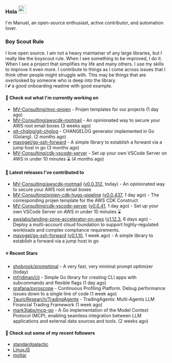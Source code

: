 ### Hola <img src="https://media.giphy.com/media/hvRJCLFzcasrR4ia7z/giphy.gif" width="25px">

I'm Manuel, an open-source enthusiast, active contributor, and automation lover.

### Boy Scout Rule

I love open source. I am not a heavy maintainer of any large libraries, but I really like the boyscout rule. 
When I see something to be improved, I do it. When I see a project
that simplifies my life and many others. I use my skills to improve it even more.
I contribute to things as I come across issues that I think other people might struggle with. 
This may be things that are overlooked by someone who is deep into the library.  
I 💕 a good onboarding readme with good example.



#### 👷 Check out what I'm currently working on

- [MV-Consulting/mvc-projen](https://github.com/MV-Consulting/mvc-projen) - Projen templates for our projects (1 day ago)
- [MV-Consulting/awscdk-rootmail](https://github.com/MV-Consulting/awscdk-rootmail) - An opinionated way to secure your AWS root email boxes (3 weeks ago)
- [git-chglog/git-chglog](https://github.com/git-chglog/git-chglog) - CHANGELOG generator implemented in Go (Golang). (2 months ago)
- [mavogel/go-ssh-forward](https://github.com/mavogel/go-ssh-forward) - A simple library to establish a forward via a jump host in go (3 months ago)
- [MV-Consulting/cdk-vscode-server](https://github.com/MV-Consulting/cdk-vscode-server) - Set up your own VSCode Server on AWS in under 10 minutes ⌛️ (4 months ago)

#### 🔭 Latest releases I've contributed to

- [MV-Consulting/awscdk-rootmail](https://github.com/MV-Consulting/awscdk-rootmail) ([v0.0.312](https://github.com/MV-Consulting/awscdk-rootmail/releases/tag/v0.0.312), today) - An opinionated way to secure your AWS root email boxes
- [MV-Consulting/projen-cdk-hugo-pipeline](https://github.com/MV-Consulting/projen-cdk-hugo-pipeline) ([v0.0.437](https://github.com/MV-Consulting/projen-cdk-hugo-pipeline/releases/tag/v0.0.437), 1 day ago) - The corresponding projen template for the AWS CDK Construct
- [MV-Consulting/cdk-vscode-server](https://github.com/MV-Consulting/cdk-vscode-server) ([v0.0.41](https://github.com/MV-Consulting/cdk-vscode-server/releases/tag/v0.0.41), 1 day ago) - Set up your own VSCode Server on AWS in under 10 minutes ⌛️
- [awslabs/landing-zone-accelerator-on-aws](https://github.com/awslabs/landing-zone-accelerator-on-aws) ([v1.12.3](https://github.com/awslabs/landing-zone-accelerator-on-aws/releases/tag/v1.12.3), 6 days ago) - Deploy a multi-account cloud foundation to support highly-regulated workloads and complex compliance requirements.
- [mavogel/go-ssh-forward](https://github.com/mavogel/go-ssh-forward) ([v0.1.10](https://github.com/mavogel/go-ssh-forward/releases/tag/v0.1.10), 1 week ago) - A simple library to establish a forward via a jump host in go

#### ⭐ Recent Stars

- [shobrook/promptimal](https://github.com/shobrook/promptimal) - A very fast, very minimal prompt optimizer (today)
- [mfridman/cli](https://github.com/mfridman/cli) - Simple Go library for creating CLI apps with subcommands and flexible flags (1 day ago)
- [grafana/pyroscope](https://github.com/grafana/pyroscope) - Continuous Profiling Platform. Debug performance issues down to a single line of code (1 week ago)
- [TauricResearch/TradingAgents](https://github.com/TauricResearch/TradingAgents) - TradingAgents: Multi-Agents LLM Financial Trading Framework (1 week ago)
- [mark3labs/mcp-go](https://github.com/mark3labs/mcp-go) - A Go implementation of the Model Context Protocol (MCP), enabling seamless integration between LLM applications and external data sources and tools. (2 weeks ago)

#### 👯 Check out some of my recent followers

- [standardgalactic](https://github.com/standardgalactic)
- [LinuxJS](https://github.com/LinuxJS)
- [moltar](https://github.com/moltar)




